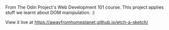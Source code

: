 From The Odin Project's Web Development 101 course. This project applies stuff we learnt about DOM manipulation. :)

View it live at https://awayfromhomeplanet.github.io/etch-a-sketch/

